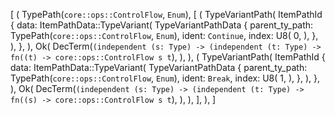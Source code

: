 [
    (
        TypePath(`core::ops::ControlFlow`, `Enum`),
        [
            (
                TypeVariantPath(
                    ItemPathId {
                        data: ItemPathData::TypeVariant(
                            TypeVariantPathData {
                                parent_ty_path: TypePath(`core::ops::ControlFlow`, `Enum`),
                                ident: `Continue`,
                                index: U8(
                                    0,
                                ),
                            },
                        ),
                    },
                ),
                Ok(
                    DecTerm(`(independent (s: Type) -> (independent (t: Type) -> fn((t) -> core::ops::ControlFlow s t`),
                ),
            ),
            (
                TypeVariantPath(
                    ItemPathId {
                        data: ItemPathData::TypeVariant(
                            TypeVariantPathData {
                                parent_ty_path: TypePath(`core::ops::ControlFlow`, `Enum`),
                                ident: `Break`,
                                index: U8(
                                    1,
                                ),
                            },
                        ),
                    },
                ),
                Ok(
                    DecTerm(`(independent (s: Type) -> (independent (t: Type) -> fn((s) -> core::ops::ControlFlow s t`),
                ),
            ),
        ],
    ),
]
